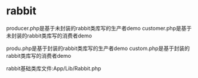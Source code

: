 # rabbit
producer.php是基于未封装的rabbit类库写的生产者demo
customer.php是基于未封装的rabbit类库写的消费者demo

produ.php是基于封装的rabbit类库写的生产者demo
custom.php是基于封装的rabbit类库写的消费者demo

rabbit基础类库文件:App/Lib/Rabbit.php
